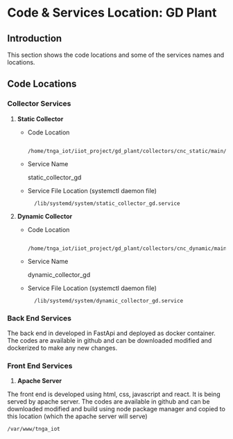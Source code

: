 # Code & Services Location: GD Plant

## Introduction

This section shows the code locations and some of the services names and locations.

## Code Locations

### Collector Services

1. **Static Collector**

    - Code Location

            /home/tnga_iot/iiot_project/gd_plant/collectors/cnc_static/main/main_static_collector.py

    - Service Name

        static_collector_gd

    - Service File Location (systemctl daemon file)

            /lib/systemd/system/static_collector_gd.service

1. **Dynamic Collector**

    - Code Location

            /home/tnga_iot/iiot_project/gd_plant/collectors/cnc_dynamic/main/main_dynamic_collector.py

    - Service Name

        dynamic_collector_gd

    - Service File Location (systemctl daemon file)

            /lib/systemd/system/dynamic_collector_gd.service

### Back End Services

The back end in developed in FastApi and deployed as docker container. The codes are available in github and can be downloaded modified and dockerized to make any new changes.


### Front End Services

1. **Apache Server**

The front end is developed using html, css, javascript and react. It is being served by apache server. The codes are available in github and can be downloaded modified and build using node package manager and copied to this location (which the apache server will serve)

    /var/www/tnga_iot